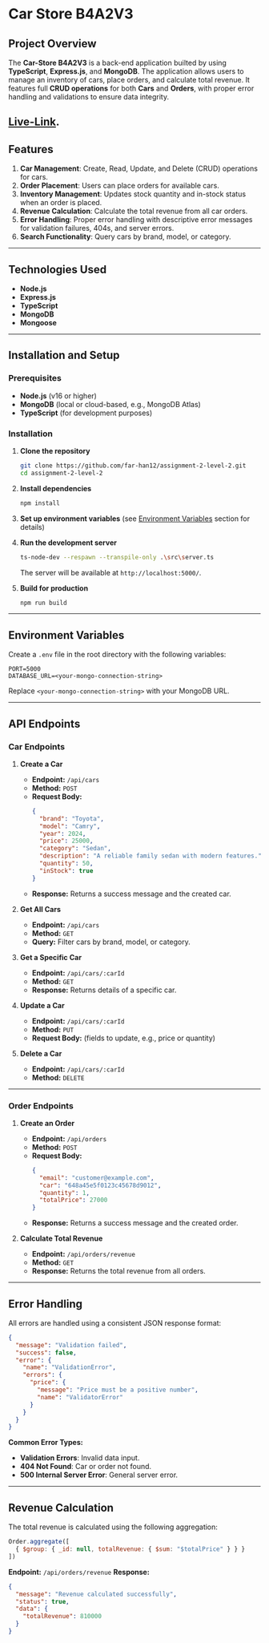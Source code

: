 # Car Store B4A2V3

## **Project Overview**
The **Car-Store B4A2V3** is a  back-end application builted by using **TypeScript**, **Express.js**, and **MongoDB**. The application allows users to manage an inventory of cars, place orders, and calculate total revenue. It features full **CRUD operations** for both **Cars** and **Orders**, with proper error handling and validations to ensure data integrity.

[Live-Link](https://assignment-2-iota-snowy.vercel.app/).
--

## **Features**
1. **Car Management**: Create, Read, Update, and Delete (CRUD) operations for cars.
2. **Order Placement**: Users can place orders for available cars.
3. **Inventory Management**: Updates stock quantity and in-stock status when an order is placed.
4. **Revenue Calculation**: Calculate the total revenue from all car orders.
5. **Error Handling**: Proper error handling with descriptive error messages for validation failures, 404s, and server errors.
6. **Search Functionality**: Query cars by brand, model, or category.

---

## **Technologies Used**
- **Node.js**
- **Express.js**
- **TypeScript**
- **MongoDB**
- **Mongoose**

---

## **Installation and Setup**

### **Prerequisites**
- **Node.js** (v16 or higher)
- **MongoDB** (local or cloud-based, e.g., MongoDB Atlas)
- **TypeScript** (for development purposes)

### **Installation**

1. **Clone the repository**
   ```bash
   git clone https://github.com/far-han12/assignment-2-level-2.git
   cd assignment-2-level-2
   ```

2. **Install dependencies**
   ```bash
   npm install
   ```

3. **Set up environment variables** (see [Environment Variables](#environment-variables) section for details)

4. **Run the development server**
   ```bash
   ts-node-dev --respawn --transpile-only .\src\server.ts
   ```
   The server will be available at `http://localhost:5000/`.

5. **Build for production**
   ```bash
   npm run build
   ```
   
---

## **Environment Variables**
Create a `.env` file in the root directory with the following variables:

```
PORT=5000
DATABASE_URL=<your-mongo-connection-string>
```

Replace `<your-mongo-connection-string>` with your MongoDB URL.

---

## **API Endpoints**

### **Car Endpoints**

1. **Create a Car**
   - **Endpoint:** `/api/cars`
   - **Method:** `POST`
   - **Request Body:**
     ```json
     {
       "brand": "Toyota",
       "model": "Camry",
       "year": 2024,
       "price": 25000,
       "category": "Sedan",
       "description": "A reliable family sedan with modern features.",
       "quantity": 50,
       "inStock": true
     }
     ```
   - **Response:** Returns a success message and the created car.

2. **Get All Cars**
   - **Endpoint:** `/api/cars`
   - **Method:** `GET`
   - **Query:** Filter cars by brand, model, or category.

3. **Get a Specific Car**
   - **Endpoint:** `/api/cars/:carId`
   - **Method:** `GET`
   - **Response:** Returns details of a specific car.

4. **Update a Car**
   - **Endpoint:** `/api/cars/:carId`
   - **Method:** `PUT`
   - **Request Body:** (fields to update, e.g., price or quantity)

5. **Delete a Car**
   - **Endpoint:** `/api/cars/:carId`
   - **Method:** `DELETE`

---

### **Order Endpoints**

1. **Create an Order**
   - **Endpoint:** `/api/orders`
   - **Method:** `POST`
   - **Request Body:**
     ```json
     {
       "email": "customer@example.com",
       "car": "648a45e5f0123c45678d9012",
       "quantity": 1,
       "totalPrice": 27000
     }
     ```
   - **Response:** Returns a success message and the created order.

2. **Calculate Total Revenue**
   - **Endpoint:** `/api/orders/revenue`
   - **Method:** `GET`
   - **Response:** Returns the total revenue from all orders.

---

## **Error Handling**
All errors are handled using a consistent JSON response format:
```json
{
  "message": "Validation failed",
  "success": false,
  "error": {
    "name": "ValidationError",
    "errors": {
      "price": {
        "message": "Price must be a positive number",
        "name": "ValidatorError"
      }
    }
  }
}
```

**Common Error Types:**
- **Validation Errors**: Invalid data input.
- **404 Not Found**: Car or order not found.
- **500 Internal Server Error**: General server error.

---

## **Revenue Calculation**
The total revenue is calculated using the following aggregation:
```javascript
Order.aggregate([
  { $group: { _id: null, totalRevenue: { $sum: "$totalPrice" } } }
])
```
**Endpoint:** `/api/orders/revenue`
**Response:**
```json
{
  "message": "Revenue calculated successfully",
  "status": true,
  "data": {
    "totalRevenue": 810000
  }
}
```


